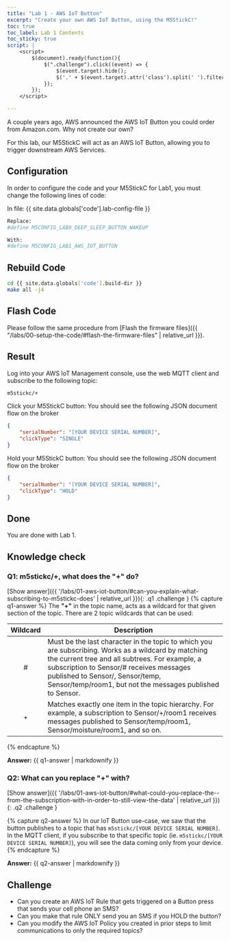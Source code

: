 ```yaml
---
title: "Lab 1 - AWS IoT Button"
excerpt: "Create your own AWS IoT Button, using the M5StickC!"
toc: true
toc_label: Lab 1 Contents
toc_sticky: true
script: |
    <script>
        $(document).ready(function(){
            $(".challenge").click((event) => {
                $(event.target).hide();
                $('.' + $(event.target).attr('class').split(' ').filter(item => item !== 'challenge')[0] + '-answer').show();
            });
        });
    </script>

---
```


A couple years ago, AWS announced the AWS IoT Button you could order from Amazon.com. Why not create our own?

For this lab, our M5StickC will act as an AWS IoT Button, allowing you to trigger downstream AWS Services.

## Configuration

In order to configure the code and your M5StickC for Lab1, you must change the following lines of code:

In file: {{ site.data.globals['code'].lab-config-file }}

```bash
Replace:
#define M5CONFIG_LAB0_DEEP_SLEEP_BUTTON_WAKEUP

With:
#define M5CONFIG_LAB1_AWS_IOT_BUTTON
```

## Rebuild Code

```bash
cd {{ site.data.globals['code'].build-dir }}
make all -j4
```

## Flash Code

Please follow the same procedure from [Flash the firmware files]({{ "/labs/00-setup-the-code/#flash-the-firmware-files" | relative_url }}).

## Result

Log into your AWS IoT Management console, use the web MQTT client and subscribe to the following topic:

```bash
m5stickc/+
```

Click your M5StickC button: You should see the following JSON document flow on the broker

```json
{
	"serialNumber": "[YOUR DEVICE SERIAL NUMBER]",
	"clickType": "SINGLE"
}
```

Hold your M5StickC button: You should see the following JSON document flow on the broker

```json
{
	"serialNumber": "[YOUR DEVICE SERIAL NUMBER]",
	"clickType": "HOLD"
}
```

## Done

You are done with Lab 1.

## Knowledge check
### Q1: m5stickc/+, what does the "+" do?
[Show answer]({{ '/labs/01-aws-iot-button/#can-you-explain-what-subscribing-to-m5stickc-does' | relative_url }}){: .q1 .challenge }
{% capture q1-answer %}
The <strong>"+"</strong> in the topic name, acts as a wildcard for that given section of the topic. There are 2 topic wildcards that can be used:

| Wildcard | Description |
| :------: | ----------- |
| #	| Must be the last character in the topic to which you are subscribing. Works as a wildcard by matching the current tree and all subtrees. For example, a subscription to Sensor/# receives messages published to Sensor/, Sensor/temp, Sensor/temp/room1, but not the messages published to Sensor. |
| + | Matches exactly one item in the topic hierarchy. For example, a subscription to Sensor/+/room1 receives messages published to Sensor/temp/room1, Sensor/moisture/room1, and so on. |
{% endcapture %}
<div class="notice--info q1-answer hide">
  <strong>Answer:</strong>
  {{ q1-answer | markdownify }}
</div>

### Q2: What can you replace "+" with?
[Show answer]({{ '/labs/01-aws-iot-button/#what-could-you-replace-the--from-the-subscription-with-in-order-to-still-view-the-data' | relative_url }}){: .q2 .challenge }

{% capture q2-answer %}
In our IoT Button use-case, we saw that the button publishes to a topic that has `m5stickc/[YOUR DEVICE SERIAL NUMBER]`. In the MQTT client, if you subscribe to that specific topic (ie. `m5stickc/[YOUR DEVICE SERIAL NUMBER]`), you will see the data coming only from your device.
{% endcapture %}
<div class="notice--info q2-answer hide">
  <strong>Answer:</strong>
  {{ q2-answer | markdownify }}
</div>

## Challenge
* Can you create an AWS IoT Rule that gets triggered on a Button press that sends your cell phone an SMS?
* Can you make that rule ONLY send you an SMS if you HOLD the button?
* Can you modify the AWS IoT Policy you created in prior steps to limit communications to only the required topics?

